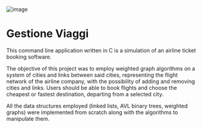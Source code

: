![image](https://github.com/sim0nlee/GestioneViaggi/assets/94008546/5a06eac7-5c68-482a-b03c-c0493cc41d62)

# Gestione Viaggi

This command line application written in C is a simulation of an airline ticket booking software. 

The objective of this project was to employ weighted graph algorithms on a system of cities and links between said cities, representing the flight network of the airline company, with the possibility of adding and removing cities and links. Users should be able to book flights and choose the cheapest or fastest destination, departing from a selected city.

All the data structures employed (linked lists, AVL binary trees, weighted graphs) were implemented from scratch along with the algorithms to manipulate them.
